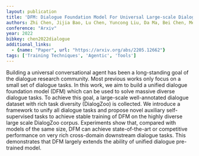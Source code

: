 ```yaml
---
layout: publication
title: 'DFM: Dialogue Foundation Model For Universal Large-scale Dialogue-oriented Task Learning'
authors: Zhi Chen, Jijia Bao, Lu Chen, Yuncong Liu, Da Ma, Bei Chen, Mengyue Wu, Su Zhu, Xin Dong, Fujiang Ge, Qingliang Miao, Jian-guang Lou, Kai Yu
conference: "Arxiv"
year: 2022
bibkey: chen2022dialogue
additional_links:
  - {name: "Paper", url: "https://arxiv.org/abs/2205.12662"}
tags: ['Training Techniques', 'Agentic', 'Tools']
---
```

Building a universal conversational agent has been a long-standing goal of
the dialogue research community. Most previous works only focus on a small set
of dialogue tasks. In this work, we aim to build a unified dialogue foundation
model (DFM) which can be used to solve massive diverse dialogue tasks. To
achieve this goal, a large-scale well-annotated dialogue dataset with rich task
diversity (DialogZoo) is collected. We introduce a framework to unify all
dialogue tasks and propose novel auxiliary self-supervised tasks to achieve
stable training of DFM on the highly diverse large scale DialogZoo corpus.
Experiments show that, compared with models of the same size, DFM can achieve
state-of-the-art or competitive performance on very rich cross-domain
downstream dialogue tasks. This demonstrates that DFM largely extends the
ability of unified dialogue pre-trained model.

